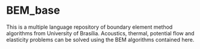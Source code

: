# BEM_base
This is a multiple language repository of boundary element method algorithms from University of Brasília. 
Acoustics, thermal, potential flow and elasticity problems can be solved using the BEM algorithms contained here.
